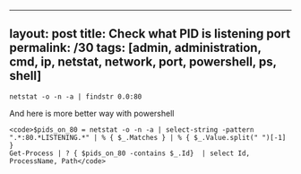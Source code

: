 ---
layout: post
title: Check what PID is listening port
permalink: /30
tags: [admin, administration, cmd, ip, netstat, network, port, powershell, ps, shell]
----

<code>netstat -o -n -a | findstr 0.0:80</code>


And here is more better way with powershell

    
    <code>$pids_on_80 = netstat -o -n -a | select-string -pattern ".*:80.*LISTENING.*" | % { $_.Matches } | % { $_.Value.split(" ")[-1] }
    Get-Process | ? { $pids_on_80 -contains $_.Id}  | select Id, ProcessName, Path</code>

